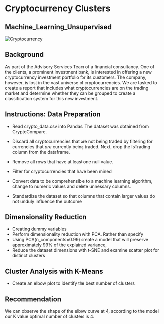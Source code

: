 # Cryptocurrency Clusters 
## Machine_Learning_Unsupervised

![Cryptocurrency](https://www.acuant.com/wp-content/uploads/2021/05/AdobeStock_275281521-1-1.jpeg)

## Background

As part of the Advisory Services Team of a financial consultancy. One of the clients, a prominent investment bank, is interested in offering a new 
cryptocurrency investment portfolio for its customers. The company, however, is lost in the vast universe of cryptocurrencies. We are tasked to create a 
report that includes what cryptocurrencies are on the trading market and determine whether they can be grouped to create a classification system for this new 
investment.

## Instructions: Data Preparation


* Read crypto_data.csv into Pandas. The dataset was obtained from CryptoCompare.

* Discard all cryptocurrencies that are not being traded by filtering for currencies that _are_ currently being traded. Next, drop 
  the IsTrading column from the dataframe.
* Remove all rows that have at least one null value.
* Filter for cryptocurrencies that have been mined
* Convert data to be comprehensible to a machine learning algorithm, change to numeric values and delete unnessary columns.  
* Standardize the dataset so that columns that contain larger values do not unduly influence the outcome.



## Dimensionality Reduction

* Creating dummy variables 
* Perform dimensionality reduction with PCA. Rather than specify 
* Using PCA(n_components=0.99) create a model that will preserve approximately 99% of the explained variance,
* Reduce the dataset dimensions with t-SNE and examine scatter plot for distinct clusters



## Cluster Analysis with K-Means

* Create an elbow plot to identify the best number of clusters 


## Recommendation

We can observe the shape of the elbow curve at 4, according to the model our K value optimal number of clusters is 4. 


